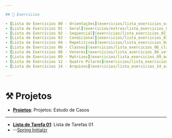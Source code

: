 ```yaml
---

## 🧩 Exercícios

- [Lista de Exercícios 00 - 0rientações](exercicios/lista_exercicios_orientacoes.md)
- [Lista de Exercícios 01 - Geral](exercicios/extras/lista_exercicios_01_final.md)
- [Lista de Exercícios 02 - Sequencial](exercicios/lista_exercicios_02_sequencial.md)
- [Lista de Exercícios 03 - Condicional](exercicios/lista_exercicios_03_condicional.md)
- [Lista de Exercícios 04 - Repetitivas](exercicios/lista_exercicios_04_repetitivas.md)
- [Lista de Exercícios 06 - Classes](exercicios/lista_exercicios_06_classes.md)
- [Lista de Exercícios 08 - Vetores](exercicios/lista_exercicios_08_vetores.md)
- [Lista de Exercícios 09 - Matrizes](exercicios/lista_exercicios_09_matrizes.md)
- [Lista de Exercícios 12 - Quatro Pilares](exercicios/lista_exercicios_12_quatro_pilares.md)
- [Lista de Exercícios 14 - Arquivos](exercicios/lista_exercicios_14_arquivos.md)

---
```


# ⚒️ Projetos

* **[Projetos](./projetos/)**: Projetos: Estudo de Casos


--- 
* **[Lista de Tarefa 01](./projetos/listadetarefas_01/)**: Lista de Tarefas 01
* --[Spring Initialzr](./projetos/loginusuarios_01/loginusuarios01.zip) 

